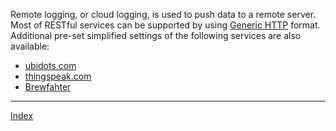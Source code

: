 Remote logging, or cloud logging, is used to push data to a remote server. Most of RESTful services can be supported by using [Generic HTTP](GenericHttpLogging.md) format. Additional pre-set simplified settings of the following services are also available:
* [ubidots.com](ubidots.md)
* [thingspeak.com](thingspeak.md)
* [Brewfahter](brewfather.md)

***
[Index](index.md)
